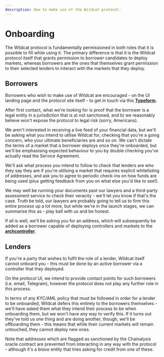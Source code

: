 ```yaml
---
description: How to make use of the Wildcat protocol.
---
```


# Onboarding

The Wildcat protocol is fundamentally permissioned in both roles that it is possible to fill while using it. The primary difference is that it is the Wildcat protocol itself that  grants permission to borrower candidates to deploy markets, whereas borrowers are the ones that themselves grant permission to their selected lenders to interact with the markets that they deploy.

## Borrowers

Borrowers who wish to make use of Wildcat are encouraged - on the UI landing page and the protocol site itself - to get in touch via this [**Typeform**](https://rvficirw76q.typeform.com/to/FKBzhnmo)**.**

After first contact, what we're looking for is proof that the borrower is a legal entity in a jurisdiction that is a) not sanctioned, and b) we reasonably believe won't expose the protocol to legal risk (sorry, Americans).

We aren't interested in receiving a live feed of your financial data, but we'll be asking what you intend to utilise Wildcat for, checking that you're a going concern, who your ultimate beneficiaries are and so on. We can't dictate the terms of a market that a borrower deploys once they're onboarded, but we'll be emphasising expected behaviour to you by double checking you've actually read the Service Agreement.

We'll ask what process you intend to follow to check that lenders are who they say they are if you're utilising a market that requires explicit whitelisting of addresses, and ask you to agree to periodic check-ins on how funds are being used (plus getting feedback from you on what else you'd like to see!).

We may well be running your documents past our lawyers and a third-party assessment service to check their veracity - we'll let you know if that's the case. Truth be told, our lawyers are probably going to tell us to firm this entire process up a lot more, but while we're in the launch stages, we can summarise this as - play ball with us and be honest.

If all is well, we'll be asking you for an address, which will subsequently be added as a borrower capable of deploying controllers and markets to the [**archcontroller**](terminology.md#archcontroller).

## Lenders

If you're a party that wishes to fulfil the role of a lender, Wildcat itself cannot onboard you - this must be done by an active borrower via a controller that they deployed.

On the protocol UI, we intend to provide contact points for such borrowers (i.e. email, Telegram), however the protocol does not play any further role in this process.

In terms of any KYC/AML policy that must be followed in order for a lender to be onboarded, Wildcat defers this entirely to the borrowers themselves - we'll have asked them what they intend their process to be when onboarding them, but we won't have any way to verify this. If it turns out they've told us one thing and are doing another, though, we'll be offboarding them - this means that while their current markets will remain untouched, they cannot deploy new ones.

Note that addresses which are flagged as sanctioned by the Chainalysis oracle contract are prevented from interacting in any way with the protocol - although it's a _brave_ entity that tries asking for credit from one of these.
